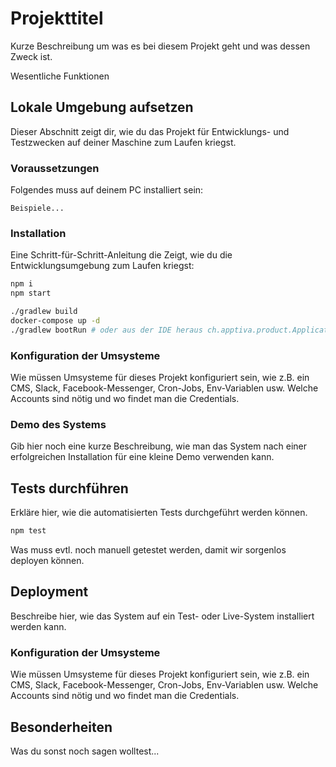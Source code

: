 # Projekttitel

Kurze Beschreibung um was es bei diesem Projekt geht und was dessen Zweck ist.

Wesentliche Funktionen

## Lokale Umgebung aufsetzen

Dieser Abschnitt zeigt dir, wie du das Projekt für Entwicklungs- und Testzwecken auf deiner Maschine zum Laufen kriegst.

### Voraussetzungen

Folgendes muss auf deinem PC installiert sein:

```
Beispiele...
```

### Installation

Eine Schritt-für-Schritt-Anleitung die Zeigt, wie du die Entwicklungsumgebung zum Laufen kriegst:

```bash
npm i
npm start
```

```bash
./gradlew build
docker-compose up -d
./gradlew bootRun # oder aus der IDE heraus ch.apptiva.product.Application starten
```

### Konfiguration der Umsysteme

Wie müssen Umsysteme für dieses Projekt konfiguriert sein, wie z.B. ein CMS, Slack, Facebook-Messenger, Cron-Jobs, Env-Variablen usw. Welche Accounts sind nötig und wo findet man die Credentials.

### Demo des Systems

Gib hier noch eine kurze Beschreibung, wie man das System nach einer erfolgreichen Installation für eine kleine Demo verwenden kann.

## Tests durchführen

Erkläre hier, wie die automatisierten Tests durchgeführt werden können.

```bash
npm test
```

Was muss evtl. noch manuell getestet werden, damit wir sorgenlos deployen können.

## Deployment

Beschreibe hier, wie das System auf ein Test- oder Live-System installiert werden kann.

### Konfiguration der Umsysteme

Wie müssen Umsysteme für dieses Projekt konfiguriert sein, wie z.B. ein CMS, Slack, Facebook-Messenger, Cron-Jobs, Env-Variablen usw. Welche Accounts sind nötig und wo findet man die Credentials.

## Besonderheiten

Was du sonst noch sagen wolltest...
